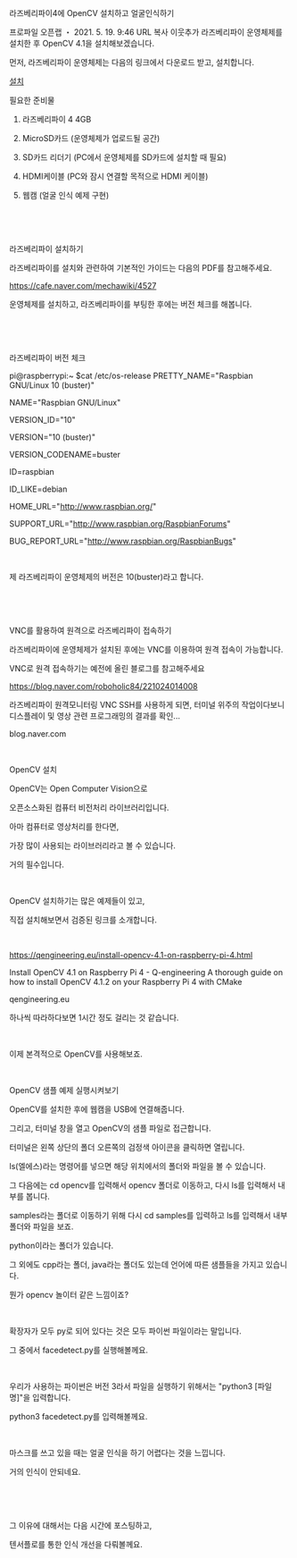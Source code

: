 라즈베리파이4에 OpenCV 설치하고 얼굴인식하기

프로파일
 오픈랩 ・ 2021. 5. 19. 9:46
URL 복사  이웃추가 
라즈베리파이 운영체제를 설치한 후 OpenCV 4.1을 설치해보겠습니다. 


먼저, 라즈베리파이 운영체제는 다음의 링크에서 다운로드 받고, 설치합니다. 

[설치](https://www.raspberrypi.org/software/raspberry-pi-desktop/)


필요한 준비물

1. 라즈베리파이 4 4GB

2. MicroSD카드 (운영체제가 업로드될 공간)

3. SD카드 리더기 (PC에서 운영체제를 SD카드에 설치할 때 필요)

4. HDMI케이블 (PC와 잠시 연결할 목적으로 HDMI 케이블)

5. 웹캠 (얼굴 인식 예제 구현)

​

​

라즈베리파이 설치하기

라즈베리파이를 설치와 관련하여 기본적인 가이드는 다음의 PDF를 참고해주세요. 

https://cafe.naver.com/mechawiki/4527


운영체제를 설치하고, 라즈베리파이를 부팅한 후에는 버전 체크를 해봅니다. 

​

​

라즈베리파이 버전 체크

pi@raspberrypi:~ $cat /etc/os-release
PRETTY_NAME="Raspbian GNU/Linux 10 (buster)"

NAME="Raspbian GNU/Linux"

VERSION_ID="10"

VERSION="10 (buster)"

VERSION_CODENAME=buster

ID=raspbian

ID_LIKE=debian

HOME_URL="http://www.raspbian.org/"

SUPPORT_URL="http://www.raspbian.org/RaspbianForums"

BUG_REPORT_URL="http://www.raspbian.org/RaspbianBugs"

​

제 라즈베리파이 운영체제의 버전은 10(buster)라고 합니다. 

​

​

VNC를 활용하여 원격으로 라즈베리파이 접속하기

라즈베리파이에 운영체제가 설치된 후에는 VNC를 이용하여 원격 접속이 가능합니다. 

VNC로 원격 접속하기는 예전에 올린 블로그를 참고해주세요

https://blog.naver.com/roboholic84/221024014008


라즈베리파이 원격모니터링 VNC
SSH를 사용하게 되면, 터미널 위주의 작업이다보니 디스플레이 및 영상 관련 프로그래밍의 결과를 확인...

blog.naver.com

​

OpenCV 설치

OpenCV는 Open Computer Vision으로 

오픈소스화된 컴퓨터 비전처리 라이브러리입니다. 

아마 컴퓨터로 영상처리를 한다면, 

가장 많이 사용되는 라이브러리라고 볼 수 있습니다. 

거의 필수입니다. 

​

OpenCV 설치하기는 많은 예제들이 있고, 

직접 설치해보면서 검증된 링크를 소개합니다.

​

https://qengineering.eu/install-opencv-4.1-on-raspberry-pi-4.html


Install OpenCV 4.1 on Raspberry Pi 4 - Q-engineering
A thorough guide on how to install OpenCV 4.1.2 on your Raspberry Pi 4 with CMake

qengineering.eu

하나씩 따라하다보면 1시간 정도 걸리는 것 같습니다. 

​

이제 본격적으로 OpenCV를 사용해보죠.

​

OpenCV 샘플 예제 실행시켜보기

OpenCV를 설치한 후에 웹캠을 USB에 연결해줍니다. 

그리고, 터미널 창을 열고 OpenCV의 샘플 파일로 접근합니다. 

터미널은 왼쪽 상단의 폴더 오른쪽의 검정색 아이콘을 클릭하면 열립니다. 

ls(엘에스)라는 명령어를 넣으면 해당 위치에서의 폴더와 파일을 볼 수 있습니다. 


그 다음에는 cd opencv를 입력해서 opencv 폴더로 이동하고, 다시 ls를 입력해서 내부를 봅니다. 


samples라는 폴더로 이동하기 위해 다시 cd samples를 입력하고 ls를 입력해서 내부 폴더와 파일을 보죠. 

python이라는 폴더가 있습니다. 

그 외에도 cpp라는 폴더, java라는 폴더도 있는데 언어에 따른 샘플들을 가지고 있습니다. 

뭔가 opencv 놀이터 같은 느낌이죠?

​


확장자가 모두 py로 되어 있다는 것은 모두 파이썬 파일이라는 말입니다. 

그 중에서 facedetect.py를 실행해볼께요. 

​

우리가 사용하는 파이썬은 버전 3라서 파일을 실행하기 위해서는 "python3 [파일명]"을 입력합니다. 

python3 facedetect.py를 입력해볼께요. 

​

마스크를 쓰고 있을 때는 얼굴 인식을 하기 어렵다는 것을 느낍니다. 

거의 인식이 안되네요. 

​



​

그 이유에 대해서는 다음 시간에 포스팅하고, 

텐서플로를 통한 인식 개선을 다뤄볼께요. 
